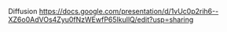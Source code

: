 Diffusion
https://docs.google.com/presentation/d/1vUc0p2rih6--XZ6o0AdVOs4Zyu0fNzWEwfP65lkuIlQ/edit?usp=sharing

